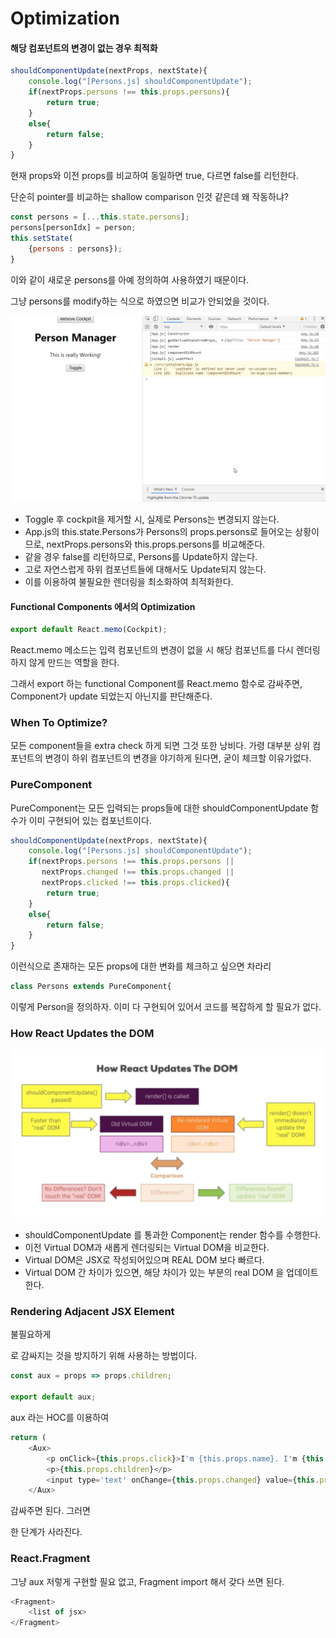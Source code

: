 # Optimization



#### 해당 컴포넌트의 변경이 없는 경우 최적화

```javascript
shouldComponentUpdate(nextProps, nextState){
    console.log("[Persons.js] shouldComponentUpdate");
    if(nextProps.persons !== this.props.persons){
        return true;
    }
    else{
        return false;
    }
}
```

현재 props와 이전 props를 비교하여 동일하면 true, 다르면 false를 리턴한다. 

단순히 pointer를 비교하는 shallow comparison 인것 같은데 왜 작동하냐? 

```javascript
const persons = [...this.state.persons];
persons[personIdx] = person;
this.setState(
    {persons : persons});
}
```

이와 같이 새로운 persons를 아예 정의하여 사용하였기 때문이다.

그냥 persons를 modify하는 식으로 하였으면 비교가 안되었을 것이다.



![](Images/1.gif)

- Toggle 후 cockpit을 제거할 시, 실제로 Persons는 변경되지 않는다.
- App.js의 this.state.Persons가 Persons의 props.persons로 들어오는 상황이므로, nextProps.persons와 this.props.persons를 비교해준다.
- 같을 경우 false를 리턴하므로, Persons를 Update하지 않는다.
- 고로 자연스럽게 하위 컴포넌트들에 대해서도 Update되지 않는다.
- 이를 이용하여 불필요한 렌더링을 최소화하여 최적화한다.



#### Functional Components 에서의 Optimization

```javascript
export default React.memo(Cockpit);
```

React.memo 메소드는 입력 컴포넌트의 변경이 없을 시 해당 컴포넌트를 다시 렌더링하지 않게 만드는 역할을 한다.

그래서 export 하는 functional Component를 React.memo 함수로 감싸주면, Component가 update 되었는지 아닌지를 판단해준다.



### When To Optimize?

모든 component들을 extra check 하게 되면 그것 또한 낭비다. 가령 대부분 상위 컴포넌트의 변경이 하위 컴포넌트의 변경을 야기하게 된다면, 굳이 체크할 이유가없다.



### PureComponent

PureComponent는 모든 입력되는 props들에 대한 shouldComponentUpdate 함수가 이미 구현되어 있는 컴포넌트이다. 

```javascript
shouldComponentUpdate(nextProps, nextState){
    console.log("[Persons.js] shouldComponentUpdate");
    if(nextProps.persons !== this.props.persons ||
       nextProps.changed !== this.props.changed ||
       nextProps.clicked !== this.props.clicked){
        return true;
    }
    else{
        return false;
    }
}
```

이런식으로 존재하는 모든 props에 대한 변화를 체크하고 싶으면 차라리

```javascript
class Persons extends PureComponent{
```

이렇게 Person을 정의하자. 이미 다 구현되어 있어서 코드를 복잡하게 할 필요가 없다.



### How React Updates the DOM



![1567921189261](Images/2.png)

- shouldComponentUpdate 를 통과한 Component는 render 함수를 수행한다.
- 이전 Virtual DOM과 새롭게 렌더링되는 Virtual DOM을 비교한다.
- Virtual DOM은 JSX로 작성되어있으며 REAL DOM 보다 빠르다.
- Virtual DOM 간 차이가 있으면, 해당 차이가 있는 부분의 real DOM 을 업데이트한다.



### Rendering Adjacent JSX Element



불필요하게 <div>로 감싸지는 것을 방지하기 위해 사용하는 방법이다.

```javascript
const aux = props => props.children;

export default aux;
```

aux 라는 HOC를 이용하여 

```javascript
return (
    <Aux>
        <p onClick={this.props.click}>I'm {this.props.name}. I'm {this.props.age} years old!</p>
        <p>{this.props.children}</p>
        <input type='text' onChange={this.props.changed} value={this.props.name}></input>
    </Aux>
```

감싸주면 된다. 그러면 <div> 한 단계가 사라진다.



### React.Fragment

그냥 aux 저렇게 구현할 필요 없고, Fragment import 해서 갖다 쓰면 된다.

```javascript
<Fragment>
    <list of jsx>
</Fragment>
```
